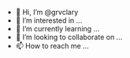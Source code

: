 - 👋 Hi, I’m @grvclary
- 👀 I’m interested in ...
- 🌱 I’m currently learning ...
- 💞️ I’m looking to collaborate on ...
- 📫 How to reach me ...

<!---
grvclary/grvclary is a ✨ special ✨ repository because its `README.md` (this file) appears on your GitHub profile.
You can click the Preview link to take a look at your changes.
--->
